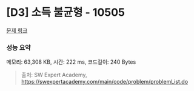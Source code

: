 # [D3] 소득 불균형 - 10505 

[문제 링크](https://swexpertacademy.com/main/code/problem/problemDetail.do?contestProbId=AXNP4CvauaMDFAXS) 

### 성능 요약

메모리: 63,308 KB, 시간: 222 ms, 코드길이: 240 Bytes



> 출처: SW Expert Academy, https://swexpertacademy.com/main/code/problem/problemList.do